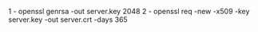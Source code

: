 1 - openssl genrsa -out server.key 2048
2 - openssl req -new -x509 -key server.key -out server.crt -days 365